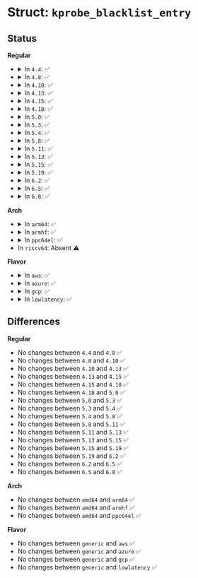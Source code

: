# Struct: <code>kprobe_blacklist_entry</code>

## Status
<b>Regular</b>
<ul>
<li>
<details>
<summary>In <code>4.4</code>: ✅</summary>

```c
struct kprobe_blacklist_entry {
    struct list_head list;
    long unsigned int start_addr;
    long unsigned int end_addr;
};
```
</details>
</li>
<li>
<details>
<summary>In <code>4.8</code>: ✅</summary>

```c
struct kprobe_blacklist_entry {
    struct list_head list;
    long unsigned int start_addr;
    long unsigned int end_addr;
};
```
</details>
</li>
<li>
<details>
<summary>In <code>4.10</code>: ✅</summary>

```c
struct kprobe_blacklist_entry {
    struct list_head list;
    long unsigned int start_addr;
    long unsigned int end_addr;
};
```
</details>
</li>
<li>
<details>
<summary>In <code>4.13</code>: ✅</summary>

```c
struct kprobe_blacklist_entry {
    struct list_head list;
    long unsigned int start_addr;
    long unsigned int end_addr;
};
```
</details>
</li>
<li>
<details>
<summary>In <code>4.15</code>: ✅</summary>

```c
struct kprobe_blacklist_entry {
    struct list_head list;
    long unsigned int start_addr;
    long unsigned int end_addr;
};
```
</details>
</li>
<li>
<details>
<summary>In <code>4.18</code>: ✅</summary>

```c
struct kprobe_blacklist_entry {
    struct list_head list;
    long unsigned int start_addr;
    long unsigned int end_addr;
};
```
</details>
</li>
<li>
<details>
<summary>In <code>5.0</code>: ✅</summary>

```c
struct kprobe_blacklist_entry {
    struct list_head list;
    long unsigned int start_addr;
    long unsigned int end_addr;
};
```
</details>
</li>
<li>
<details>
<summary>In <code>5.3</code>: ✅</summary>

```c
struct kprobe_blacklist_entry {
    struct list_head list;
    long unsigned int start_addr;
    long unsigned int end_addr;
};
```
</details>
</li>
<li>
<details>
<summary>In <code>5.4</code>: ✅</summary>

```c
struct kprobe_blacklist_entry {
    struct list_head list;
    long unsigned int start_addr;
    long unsigned int end_addr;
};
```
</details>
</li>
<li>
<details>
<summary>In <code>5.8</code>: ✅</summary>

```c
struct kprobe_blacklist_entry {
    struct list_head list;
    long unsigned int start_addr;
    long unsigned int end_addr;
};
```
</details>
</li>
<li>
<details>
<summary>In <code>5.11</code>: ✅</summary>

```c
struct kprobe_blacklist_entry {
    struct list_head list;
    long unsigned int start_addr;
    long unsigned int end_addr;
};
```
</details>
</li>
<li>
<details>
<summary>In <code>5.13</code>: ✅</summary>

```c
struct kprobe_blacklist_entry {
    struct list_head list;
    long unsigned int start_addr;
    long unsigned int end_addr;
};
```
</details>
</li>
<li>
<details>
<summary>In <code>5.15</code>: ✅</summary>

```c
struct kprobe_blacklist_entry {
    struct list_head list;
    long unsigned int start_addr;
    long unsigned int end_addr;
};
```
</details>
</li>
<li>
<details>
<summary>In <code>5.19</code>: ✅</summary>

```c
struct kprobe_blacklist_entry {
    struct list_head list;
    long unsigned int start_addr;
    long unsigned int end_addr;
};
```
</details>
</li>
<li>
<details>
<summary>In <code>6.2</code>: ✅</summary>

```c
struct kprobe_blacklist_entry {
    struct list_head list;
    long unsigned int start_addr;
    long unsigned int end_addr;
};
```
</details>
</li>
<li>
<details>
<summary>In <code>6.5</code>: ✅</summary>

```c
struct kprobe_blacklist_entry {
    struct list_head list;
    long unsigned int start_addr;
    long unsigned int end_addr;
};
```
</details>
</li>
<li>
<details>
<summary>In <code>6.8</code>: ✅</summary>

```c
struct kprobe_blacklist_entry {
    struct list_head list;
    long unsigned int start_addr;
    long unsigned int end_addr;
};
```
</details>
</li>
</ul>
<b>Arch</b>
<ul>
<li>
<details>
<summary>In <code>arm64</code>: ✅</summary>

```c
struct kprobe_blacklist_entry {
    struct list_head list;
    long unsigned int start_addr;
    long unsigned int end_addr;
};
```
</details>
</li>
<li>
<details>
<summary>In <code>armhf</code>: ✅</summary>

```c
struct kprobe_blacklist_entry {
    struct list_head list;
    long unsigned int start_addr;
    long unsigned int end_addr;
};
```
</details>
</li>
<li>
<details>
<summary>In <code>ppc64el</code>: ✅</summary>

```c
struct kprobe_blacklist_entry {
    struct list_head list;
    long unsigned int start_addr;
    long unsigned int end_addr;
};
```
</details>
</li>
<li>
In <code>riscv64</code>: Absent ⚠️
</li>
</ul>
<b>Flavor</b>
<ul>
<li>
<details>
<summary>In <code>aws</code>: ✅</summary>

```c
struct kprobe_blacklist_entry {
    struct list_head list;
    long unsigned int start_addr;
    long unsigned int end_addr;
};
```
</details>
</li>
<li>
<details>
<summary>In <code>azure</code>: ✅</summary>

```c
struct kprobe_blacklist_entry {
    struct list_head list;
    long unsigned int start_addr;
    long unsigned int end_addr;
};
```
</details>
</li>
<li>
<details>
<summary>In <code>gcp</code>: ✅</summary>

```c
struct kprobe_blacklist_entry {
    struct list_head list;
    long unsigned int start_addr;
    long unsigned int end_addr;
};
```
</details>
</li>
<li>
<details>
<summary>In <code>lowlatency</code>: ✅</summary>

```c
struct kprobe_blacklist_entry {
    struct list_head list;
    long unsigned int start_addr;
    long unsigned int end_addr;
};
```
</details>
</li>
</ul>

## Differences
<b>Regular</b>
<ul>
<li>
No changes between <code>4.4</code> and <code>4.8</code> ✅
</li>
<li>
No changes between <code>4.8</code> and <code>4.10</code> ✅
</li>
<li>
No changes between <code>4.10</code> and <code>4.13</code> ✅
</li>
<li>
No changes between <code>4.13</code> and <code>4.15</code> ✅
</li>
<li>
No changes between <code>4.15</code> and <code>4.18</code> ✅
</li>
<li>
No changes between <code>4.18</code> and <code>5.0</code> ✅
</li>
<li>
No changes between <code>5.0</code> and <code>5.3</code> ✅
</li>
<li>
No changes between <code>5.3</code> and <code>5.4</code> ✅
</li>
<li>
No changes between <code>5.4</code> and <code>5.8</code> ✅
</li>
<li>
No changes between <code>5.8</code> and <code>5.11</code> ✅
</li>
<li>
No changes between <code>5.11</code> and <code>5.13</code> ✅
</li>
<li>
No changes between <code>5.13</code> and <code>5.15</code> ✅
</li>
<li>
No changes between <code>5.15</code> and <code>5.19</code> ✅
</li>
<li>
No changes between <code>5.19</code> and <code>6.2</code> ✅
</li>
<li>
No changes between <code>6.2</code> and <code>6.5</code> ✅
</li>
<li>
No changes between <code>6.5</code> and <code>6.8</code> ✅
</li>
</ul>
<b>Arch</b>
<ul>
<li>
No changes between <code>amd64</code> and <code>arm64</code> ✅
</li>
<li>
No changes between <code>amd64</code> and <code>armhf</code> ✅
</li>
<li>
No changes between <code>amd64</code> and <code>ppc64el</code> ✅
</li>
</ul>
<b>Flavor</b>
<ul>
<li>
No changes between <code>generic</code> and <code>aws</code> ✅
</li>
<li>
No changes between <code>generic</code> and <code>azure</code> ✅
</li>
<li>
No changes between <code>generic</code> and <code>gcp</code> ✅
</li>
<li>
No changes between <code>generic</code> and <code>lowlatency</code> ✅
</li>
</ul>
